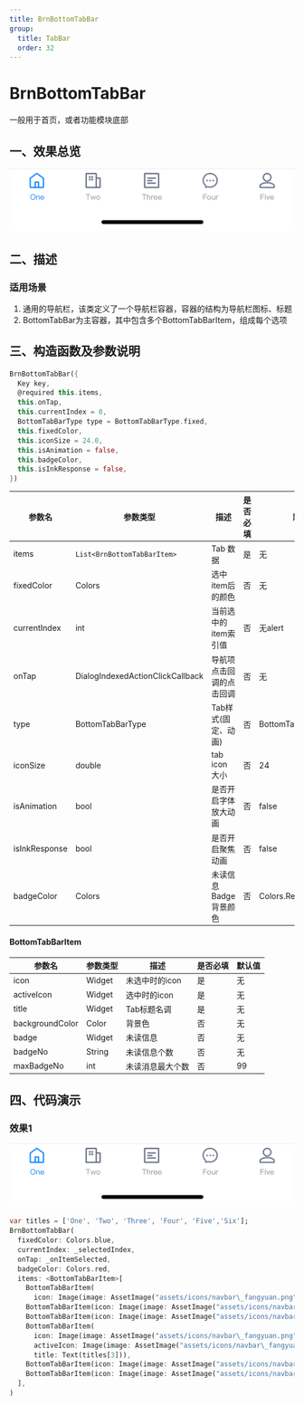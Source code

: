 ```yaml
---
title: BrnBottomTabBar
group:
  title: TabBar
  order: 32
---
```



# BrnBottomTabBar

一般用于首页，或者功能模块底部

## 一、效果总览

<img src="./img/BrnBottomTabBar.png" style="zoom:50%;" />

## 二、描述
### 适用场景

1. 通用的导航栏，该类定义了一个导航栏容器，容器的结构为导航栏图标、标题
2. BottomTabBar为主容器，其中包含多个BottomTabBarItem，组成每个选项

## 三、构造函数及参数说明


```dart
BrnBottomTabBar({  
  Key key,  
  @required this.items,  
  this.onTap,  
  this.currentIndex = 0,  
  BottomTabBarType type = BottomTabBarType.fixed,  
  this.fixedColor,  
  this.iconSize = 24.0,  
  this.isAnimation = false,  
  this.badgeColor,  
  this.isInkResponse = false,  
})
```


| **参数名** | **参数类型** | **描述** | **是否必填** | **默认值** |
| --- | --- | --- | --- | --- |
| items | `List<BrnBottomTabBarItem>` | Tab 数据 |  是 | 无 |
| fixedColor | Colors | 选中item后的颜色 | 否 | 无 |
| currentIndex | int | 当前选中的item索引值 | 否 | 无alert |
| onTap | DialogIndexedActionClickCallback | 导航项点击回调的点击回调 | 否 | 无 |
| type | BottomTabBarType | Tab样式(固定、动画) | 否 | BottomTabBarType.fixed |
| iconSize | double | tab icon 大小 | 否 | 24 |
| isAnimation | bool | 是否开启字体放大动画 | 否 | false |
| isInkResponse | bool | 是否开启聚焦动画 | 否 | false |
| badgeColor | Colors | 未读信息Badge背景颜色 | 否 | Colors.Red |

#### BottomTabBarItem

| **参数名** | **参数类型** | **描述** | **是否必填** | **默认值** |
| --- | --- | --- | --- | --- |
| icon | Widget | 未选中时的icon | 是 | 无 |
| activeIcon | Widget | 选中时的icon | 是 | 无 |
| title | Widget | Tab标题名调 | 是 | 无 |
| backgroundColor | Color | 背景色 | 否 | 无 |
| badge | Widget | 未读信息 | 否 | 无 |
| badgeNo | String | 未读信息个数 | 否 | 无 |
| maxBadgeNo | int | 未读消息最大个数 | 否 | 99 |

## 四、代码演示

### 效果1

<img src="./img/BrnBottomTabBar.png" style="zoom:50%;" />



```dart
var titles = ['One', 'Two', 'Three', 'Four', 'Five','Six'];  
BrnBottomTabBar(  
  fixedColor: Colors.blue,  
  currentIndex: _selectedIndex,  
  onTap: _onItemSelected,  
  badgeColor: Colors.red,  
  items: <BottomTabBarItem>[  
    BottomTabBarItem(  
      icon: Image(image: AssetImage("assets/icons/navbar\_fangyuan.png")),activeIcon: Image(image: AssetImage("assets/icons/navbar\_fangyuan.png")), title: Text(titles[0])),  
    BottomTabBarItem(icon: Image(image: AssetImage("assets/icons/navbar\_fangyuan.png")), title: Text(titles[1])),  
    BottomTabBarItem(icon: Image(image: AssetImage("assets/icons/navbar\_fangyuan.png")), title: Text(titles[2])),  
    BottomTabBarItem(  
      icon: Image(image: AssetImage("assets/icons/navbar\_fangyuan.png")),  
      activeIcon: Image(image: AssetImage("assets/icons/navbar\_fangyuan.png")),  
      title: Text(titles[3])),  
    BottomTabBarItem(icon: Image(image: AssetImage("assets/icons/navbar\_fangyuan.png")), title: Text(titles[4])),  
    BottomTabBarItem(icon: Image(image: AssetImage("assets/icons/navbar\_fangyuan.png")), title: Text(titles[5])),  
  ],  
)
```
